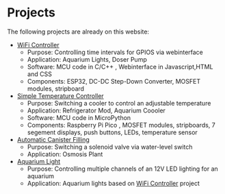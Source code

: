 

# Projects

The following projects are already on this website:

- <a href="#/pages/projects/wifi_controller/readme.html">WiFi Controller</a> 
    - Purpose: Controlling time intervals for GPIOS via webinterface
    - Application: Aquarium Lights, Doser Pump 
    - Software: MCU code in C/C++ , Webinterface in Javascript,HTML and CSS
    - Components: ESP32, DC-DC Step-Down Converter, MOSFET modules, stripboard  
- <a href="#/pages/projects/simple_temp_controller/readme.html">Simple Temperature Controller</a>
    - Purpose: Switching a cooler to control an adjustable temperature 
    - Application: Refrigerator Mod, Aquarium Coooler  
    - Software: MCU code in MicroPython
    - Components: Raspberry Pi Pico , MOSFET modules, stripboards, 7 segement displays, push buttons, LEDs, temperature sensor  
- <a href="#/pages/projects/automatic_canister_filling/readme.html">Automatic Canister Filling</a> 
    - Purpose: Switching a solenoid valve via water-level switch
    - Application: Osmosis Plant  
- <a href="#/pages/projects/aquarium_light/readme.html">Aquarium Light</a> 
    - Purpose: Controlling multiple channels of an 12V LED lighting for an aquarium
    - Application: Aquarium lights based on <a href="#/pages/projects/wifi_controller/readme.html">WiFi Controller</a> project

